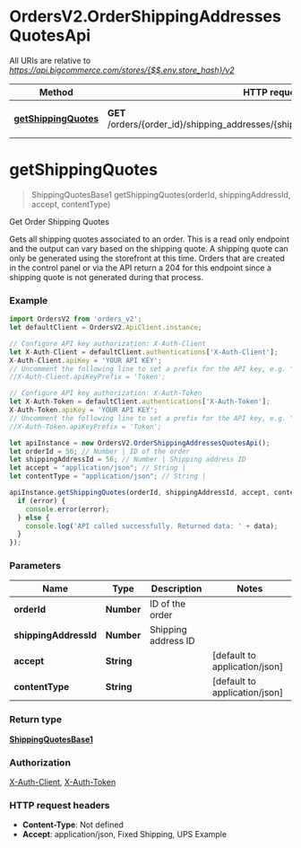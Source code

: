 # OrdersV2.OrderShippingAddressesQuotesApi

All URIs are relative to *https://api.bigcommerce.com/stores/{$$.env.store_hash}/v2*

Method | HTTP request | Description
------------- | ------------- | -------------
[**getShippingQuotes**](OrderShippingAddressesQuotesApi.md#getShippingQuotes) | **GET** /orders/{order_id}/shipping_addresses/{shipping_address_id}/shipping_quotes | Get Order Shipping Quotes

<a name="getShippingQuotes"></a>
# **getShippingQuotes**
> ShippingQuotesBase1 getShippingQuotes(orderId, shippingAddressId, accept, contentType)

Get Order Shipping Quotes

Gets all shipping quotes associated to an order.  This is a read only endpoint and the output can vary based on the shipping quote. A shipping quote can only be generated using the storefront at this time. Orders that are created in the control panel or via the API return a 204 for this endpoint since a shipping quote is not generated during that process.

### Example
```javascript
import OrdersV2 from 'orders_v2';
let defaultClient = OrdersV2.ApiClient.instance;

// Configure API key authorization: X-Auth-Client
let X-Auth-Client = defaultClient.authentications['X-Auth-Client'];
X-Auth-Client.apiKey = 'YOUR API KEY';
// Uncomment the following line to set a prefix for the API key, e.g. "Token" (defaults to null)
//X-Auth-Client.apiKeyPrefix = 'Token';

// Configure API key authorization: X-Auth-Token
let X-Auth-Token = defaultClient.authentications['X-Auth-Token'];
X-Auth-Token.apiKey = 'YOUR API KEY';
// Uncomment the following line to set a prefix for the API key, e.g. "Token" (defaults to null)
//X-Auth-Token.apiKeyPrefix = 'Token';

let apiInstance = new OrdersV2.OrderShippingAddressesQuotesApi();
let orderId = 56; // Number | ID of the order
let shippingAddressId = 56; // Number | Shipping address ID
let accept = "application/json"; // String | 
let contentType = "application/json"; // String | 

apiInstance.getShippingQuotes(orderId, shippingAddressId, accept, contentType, (error, data, response) => {
  if (error) {
    console.error(error);
  } else {
    console.log('API called successfully. Returned data: ' + data);
  }
});
```

### Parameters

Name | Type | Description  | Notes
------------- | ------------- | ------------- | -------------
 **orderId** | **Number**| ID of the order | 
 **shippingAddressId** | **Number**| Shipping address ID | 
 **accept** | **String**|  | [default to application/json]
 **contentType** | **String**|  | [default to application/json]

### Return type

[**ShippingQuotesBase1**](ShippingQuotesBase1.md)

### Authorization

[X-Auth-Client](../README.md#X-Auth-Client), [X-Auth-Token](../README.md#X-Auth-Token)

### HTTP request headers

 - **Content-Type**: Not defined
 - **Accept**: application/json, Fixed Shipping, UPS Example

